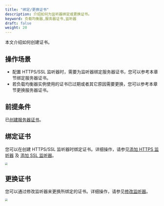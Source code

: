 ```yaml
---
title: "绑定/更换证书"
description: 介绍如何为监听器绑定或更换证书。
keyword: 负载均衡器,服务器证书,监听器
draft: false
weight: 20
---
```


本文介绍如何创建证书。

## 操作场景

- 配置 HTTPS/SSL 监听器时，需要为监听器绑定服务器证书，您可以参考本章节绑定服务器证书。
- 若负载均衡器实例使用的证书已过期或者其它原因需要更换，您可以参考本章节更换服务器证书。

## 前提条件

已[创建服务器证书](../create_cert/)。

## 绑定证书

您可以在创建 HTTPS/SSL 监听器时绑定证书。详细操作，请参见[添加 HTTPS 监听器](/network/loadbalancer/manual/monitor/create_https_monitor/) 及 [添加 SSL 监听器](/network/loadbalancer/manual/monitor/create_ssl_monitor/)。

<img src="../../../_images/bind_cert.png" style="zoom:50%;" />

## 更换证书

您可以通过修改监听器来更换所绑定的证书。详细操作，请参见[修改监听器](/network/loadbalancer/manual/monitor/mge_monitor/)。

<img src="../../../_images/mdy_cert.png" style="zoom:50%;" />
